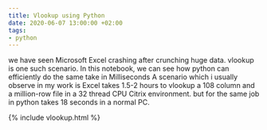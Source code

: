 ```yaml
---
title: Vlookup using Python
date: 2020-06-07 13:00:00 +02:00
tags:
- python
---
```


we have seen Microsoft Excel crashing after crunching huge data. vlookup is one such scenario. In this notebook, we can see how python can efficiently do the same take in Milliseconds
A scenario which i usually observe in my work is Excel takes 1.5-2 hours to vlookup a 108 column and a million-row file in a 32 thread CPU Citrix environment. but for the same job in python takes 18 seconds in a normal PC. 

{% include vlookup.html %}